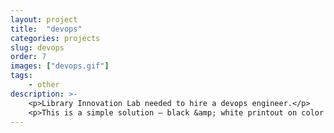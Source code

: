```yaml
---
layout: project
title:  "devops"
categories: projects
slug: devops
order: 7
images: ["devops.gif"]
tags: 
    - other
description: >-
    <p>Library Innovation Lab needed to hire a devops engineer.</p>
    <p>This is a simple solution — black &amp; white printout on color paper, explaining everything we thought was important and leading the viewer to our application form.    </p>
---
```

